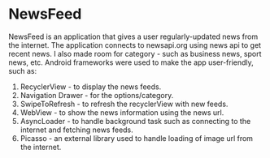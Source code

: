 # NewsFeed

NewsFeed is an application that gives a user regularly-updated news from the internet. The application connects to newsapi.org using
news api to get recent news. I also made room for category - such as business news, sport news, etc.
Android frameworks were used to make the app user-friendly, such as:
  1. RecyclerView - to display the news feeds.
  2. Navigation Drawer - for the options/category.
  3. SwipeToRefresh - to refresh the recyclerView with new feeds.
  4. WebView - to show the news information using the news url.
  5. AsyncLoader - to handle background task such as connecting to the internet and fetching news feeds.
  6. Picasso - an external library used to handle loading of image url from the internet.
